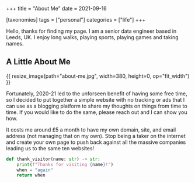 +++
title = "About Me"
date = 2021-09-16

[taxonomies]
tags = ["personal"]
categories = ["life"]
+++

Hello, thanks for finding my page. I am a senior data engineer based in Leeds, UK.
I enjoy long walks, playing sports, playing games and taking names.

<!-- more -->

## A Little About Me

{{ resize_image(path="about-me.jpg", width=380, height=0, op="fit_width") }}

Fortunately, 2020-21 led to the unforseen benefit of having some free time,
so I decided to put together a simple website with no tracking or ads that
I can use as a blogging platform to share my thoughts on things from time to time.
If you would like to do the same, please reach out and I can show you how.

It costs me around £5 a month to have my own domain, site, and email address (not managing that on my own).
Stop being a taker on the internet and create your own page to push back
against all the massive companies leading us to the same ten websites!

```python
def thank_visitor(name: str) -> str:
    print(f"Thanks for visiting {name}!")
    when = "again"
    return when
```

